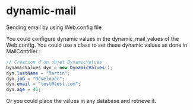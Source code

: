 # dynamic-mail

Sending email by using Web.config file

You could configure dynamic values in the dynamic_mail_values of the Web.config.
You could use a class to set these dynamic values as done in MailContrller : 

```C#
// Création d'un objet DynamicValues
DynamicValues dyn = new DynamicValues();
dyn.lastName = "Martin";
dyn.job = "Developer";
dyn.email = "test@test.com";
dyn.age = 45;

```

Or you could place the values in any database and retrieve it.